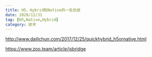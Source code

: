 ```yaml
---
title: H5、Hybrid和Native的一些总结
date: 2020/12/31
tag: [H5,Native,Hybrid]
category: 技术
---
```




http://www.dailichun.com/2017/12/25/quickhybrid_h5ornative.html

https://www.zoo.team/article/jsbridge

